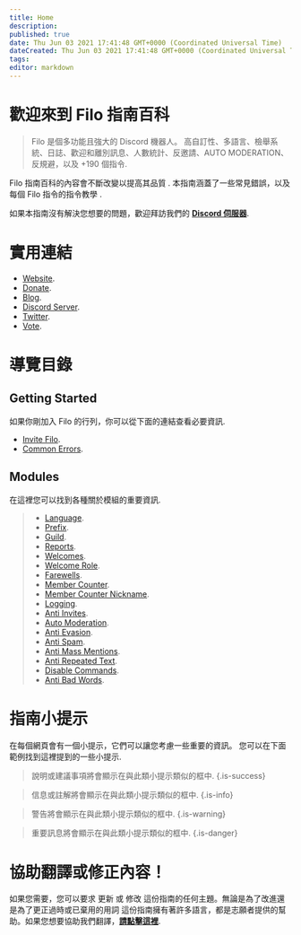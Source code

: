 ```yaml
---
title: Home
description:
published: true
date: Thu Jun 03 2021 17:41:48 GMT+0000 (Coordinated Universal Time)
dateCreated: Thu Jun 03 2021 17:41:48 GMT+0000 (Coordinated Universal Time)
tags:
editor: markdown
---
```


# 歡迎來到 Filo 指南百科

> Filo 是個多功能且強大的 Discord 機器人。 高自訂性、多語言、檢舉系統、日誌、歡迎和離別訊息、人數統計、反邀請、AUTO MODERATION、反規避，以及 +190 個指令.

 Filo 指南百科的內容會不斷改變以提高其品質 . 本指南涵蓋了一些常見錯誤，以及每個 Filo 指令的指令教學 .

如果本指南沒有解決您想要的問題，歡迎拜訪我們的 **[Discord 伺服器](https://filobot.xyz/discord)**.

# 實用連結
- [Website](https://filobot.xyz).
- [Donate](https://filobot.xyz/donate).
- [Blog](https://blog.filobot.xyz).
- [Discord Server](https://filobot.xyz/discord).
- [Twitter](https://twitter.com/FiloDiscord).
- [Vote](https://filobot.xyz/vote).

# 導覽目錄

## Getting Started

如果你剛加入 Filo 的行列，你可以從下面的連結查看必要資訊.
- [Invite Filo](https://wiki.filobot.xyz/zh-Tw/getting-started/invite).
- [Common Errors](https://wiki.filobot.xyz/zh-Tw/getting-started/errors).

## Modules

在這裡您可以找到各種關於模組的重要資訊.
> - [Language](https://wiki.filobot.xyz/zh-Tw/modules/language).
> - [Prefix](https://wiki.filobot.xyz/zh-Tw/modules/prefix).
> - [Guild](https://wiki.filobot.xyz/zh-Tw/modules/guild).
> - [Reports](https://wiki.filobot.xyz/zh-Tw/modules/reports).
> - [Welcomes](https://wiki.filobot.xyz/zh-Tw/modules/welcomes).
> - [Welcome Role](https://wiki.filobot.xyz/zh-Tw/modules/welcomes/role).
> - [Farewells](https://wiki.filobot.xyz/zh-Tw/modules/farewells).
> - [Member Counter](https://wiki.filobot.xyz/zh-Tw/modules/member-counter).
> - [Member Counter Nickname](https://wiki.filobot.xyz/zh-Tw/modules/member-counter).
> - [Logging](https://wiki.filobot.xyz/zh-Tw/modules/logging).
> - [Anti Invites](https://wiki.filobot.xyz/zh-Tw/modules/anti-invites).
> - [Auto Moderation](https://wiki.filobot.xyz/zh-Tw/modules/auto-moderation).
> - [Anti Evasion](https://wiki.filobot.xyz/zh-Tw/modules/anti-evasion).
> - [Anti Spam](https://wiki.filobot.xyz/zh-Tw/modules/anti-spam).
> - [Anti Mass Mentions](https://wiki.filobot.xyz/zh-Tw/modules/anti-mass-mentions).
> - [Anti Repeated Text](https://wiki.filobot.xyz/zh-Tw/modules/anti-repeated-text).
> - [Disable Commands](https://wiki.filobot.xyz/zh-Tw/modules/commands/disable).
> - [Anti Bad Words](https://wiki.filobot.xyz/zh-Tw/modules/anti-bad-words).

# 指南小提示

在每個網頁會有一個小提示，它們可以讓您考慮一些重要的資訊。 您可以在下面範例找到這裡提到的一些小提示.

> 說明或建議事項將會顯示在與此類小提示類似的框中.
{.is-success}

> 信息或註解將會顯示在與此類小提示類似的框中.
{.is-info}

> 警告將會顯示在與此類小提示類似的框中.
{.is-warning}

> 重要訊息將會顯示在與此類小提示類似的框中.
{.is-danger}

# 協助翻譯或修正內容！
如果您需要，您可以要求 更新 或 修改 這份指南的任何主題。無論是為了改進還是為了更正過時或已棄用的用詞
這份指南擁有著許多語言，都是志願者提供的幫助。如果您想要協助我們翻譯，**[請點擊這裡](https://github.com/filobot/translate)**.
